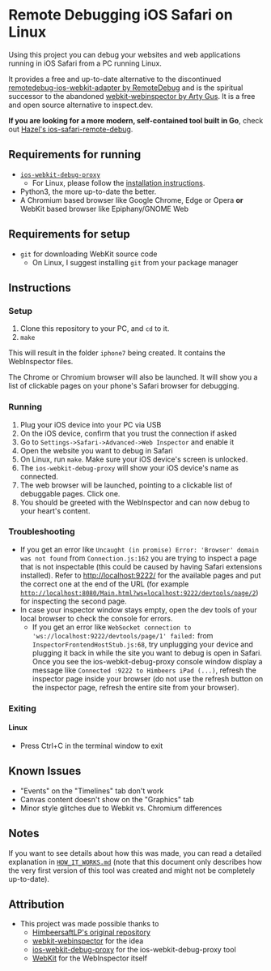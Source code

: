 # Remote Debugging iOS Safari on Linux

Using this project you can debug your websites and web applications running in iOS Safari from a PC running Linux.

It provides a free and up-to-date alternative to the discontinued [remotedebug-ios-webkit-adapter by RemoteDebug](https://github.com/RemoteDebug/remotedebug-ios-webkit-adapter) and is the spiritual successor to the abandoned [webkit-webinspector by Arty Gus](https://github.com/artygus/webkit-webinspector). It is a free and open source alternative to inspect.dev.

**If you are looking for a more modern, self-contained tool built in Go**, check out [Hazel's ios-safari-remote-debug](https://git.gay/besties/ios-safari-remote-debug).

## Requirements for running

- [`ios-webkit-debug-proxy`](https://github.com/google/ios-webkit-debug-proxy)
  - For Linux, please follow the [installation instructions](https://github.com/google/ios-webkit-debug-proxy#linux).
- Python3, the more up-to-date the better.
- A Chromium based browser like Google Chrome, Edge or Opera **or** WebKit
  based browser like Epiphany/GNOME Web

## Requirements for setup

- `git` for downloading WebKit source code
  - On Linux, I suggest installing `git` from your package manager

## Instructions

### Setup

1. Clone this repository to your PC, and `cd` to it.
2. `make`

This will result in the folder `iphone7` being created. It contains the WebInspector files.

The Chrome or Chromium browser will also be launched. It will show you a list
of clickable pages on your phone's Safari browser for debugging.

### Running

1. Plug your iOS device into your PC via USB
3. On the iOS device, confirm that you trust the connection if asked
4. Go to `Settings->Safari->Advanced->Web Inspector` and enable it
5. Open the website you want to debug in Safari
6. On Linux, run `make`. Make sure your iOS device's screen is unlocked.
7. The `ios-webkit-debug-proxy` will show your iOS device's name as connected.
8. The web browser will be launched, pointing to a clickable list of
   debuggable pages. Click one.
9. You should be greeted with the WebInspector and can now debug to your heart's content.

### Troubleshooting

- If you get an error like `Uncaught (in promise) Error: 'Browser' domain was not found` from `Connection.js:162` you are trying to inspect a page that is not inspectable  (this could be caused by having Safari extensions installed). Refer to [http://localhost:9222/](http://localhost:9222/) for the available pages and put the correct one at the end of the URL (for example [`http://localhost:8080/Main.html?ws=localhost:9222/devtools/page/2`](http://localhost:8080/Main.html?ws=localhost:9222/devtools/page/2)) for inspecting the second page.
- In case your inspector window stays empty, open the dev tools of your local browser to check the console for errors.
  - If you get an error like `WebSocket connection to 'ws://localhost:9222/devtools/page/1' failed:` from `InspectorFrontendHostStub.js:68`, try unplugging your device and plugging it back in while the site you want to debug is open in Safari. Once you see the ios-webkit-debug-proxy console window display a message like `Connected :9222 to Himbeers iPad (...)`, refresh the inspector page inside your browser (do not use the refresh button on the inspector page, refresh the entire site from your browser).

### Exiting

#### Linux

- Press Ctrl+C in the terminal window to exit

## Known Issues

- "Events" on the "Timelines" tab don't work
- Canvas content doesn't show on the "Graphics" tab
- Minor style glitches due to Webkit vs. Chromium differences

## Notes

If you want to see details about how this was made, you can read a detailed explanation in [`HOW_IT_WORKS.md`](https://github.com/HimbeersaftLP/ios-safari-remote-debug-kit/blob/master/HOW_IT_WORKS.md) (note that this document only describes how the very first version of this tool was created and might not be completely up-to-date).

## Attribution

- This project was made possible thanks to
  - [HimbeersaftLP's original repository](https://github.com/HimbeersaftLP/ios-safari-remote-debug-kit)
  - [webkit-webinspector](https://github.com/artygus/webkit-webinspector) for the idea
  - [ios-webkit-debug-proxy](https://github.com/google/ios-webkit-debug-proxy) for the ios-webkit-debug-proxy tool
  - [WebKit](https://github.com/WebKit/WebKit) for the WebInspector itself
